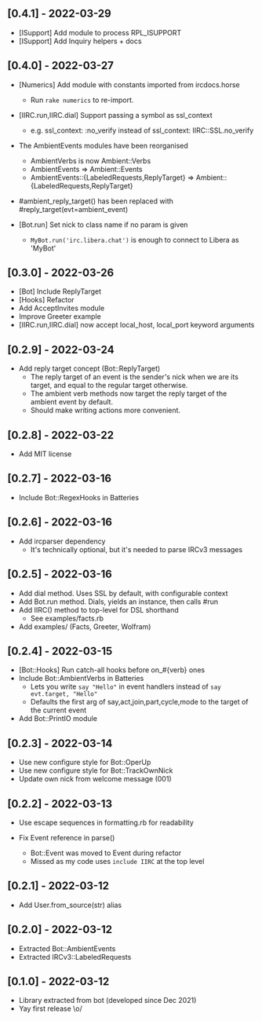 ## [0.4.1] - 2022-03-29

- [ISupport] Add module to process RPL_ISUPPORT
- [ISupport] Add Inquiry helpers + docs

## [0.4.0] - 2022-03-27

- [Numerics] Add module with constants imported from ircdocs.horse
  - Run `rake numerics` to re-import.

- [IIRC.run,IIRC.dial] Support passing a symbol as ssl_context
	- e.g. ssl_context: :no_verify instead of ssl_context: IIRC::SSL.no_verify

- The AmbientEvents modules have been reorganised
  - AmbientVerbs is now Ambient::Verbs
  - AmbientEvents => Ambient::Events
  - AmbientEvents::{LabeledRequests,ReplyTarget} => Ambient::{LabeledRequests,ReplyTarget}

- #ambient_reply_target() has been replaced with #reply_target(evt=ambient_event)

- [Bot.run] Set nick to class name if no param is given
  - `MyBot.run('irc.libera.chat')` is enough to connect to Libera as 'MyBot'

## [0.3.0] - 2022-03-26

- [Bot] Include ReplyTarget
- [Hooks] Refactor
- Add AcceptInvites module
- Improve Greeter example
- [IIRC.run,IIRC.dial] now accept local_host, local_port keyword arguments

## [0.2.9] - 2022-03-24

- Add reply target concept (Bot::ReplyTarget)
  - The reply target of an event is the sender's nick when we are its target,
    and equal to the regular target otherwise.
  - The ambient verb methods now target the reply target of the ambient event by default.
  - Should make writing actions more convenient.

## [0.2.8] - 2022-03-22

- Add MIT license

## [0.2.7] - 2022-03-16

- Include Bot::RegexHooks in Batteries

## [0.2.6] - 2022-03-16

- Add ircparser dependency
  - It's technically optional, but it's needed to parse IRCv3 messages

## [0.2.5] - 2022-03-16

- Add dial method. Uses SSL by default, with configurable context
- Add Bot.run method. Dials, yields an instance, then calls #run
- Add IIRC() method to top-level for DSL shorthand
  - See examples/facts.rb
- Add examples/ (Facts, Greeter, Wolfram)

## [0.2.4] - 2022-03-15

- [Bot::Hooks] Run catch-all hooks before on_#{verb} ones
- Include Bot::AmbientVerbs in Batteries
  - Lets you write `say "Hello"` in event handlers instead of `say evt.target, "Hello"`
  - Defaults the first arg of say,act,join,part,cycle,mode to the target of the current event
- Add Bot::PrintIO module

## [0.2.3] - 2022-03-14

- Use new configure style for Bot::OperUp
- Use new configure style for Bot::TrackOwnNick
- Update own nick from welcome message (001)

## [0.2.2] - 2022-03-13

- Use escape sequences in formatting.rb for readability

- Fix Event reference in parse()
  - Bot::Event was moved to Event during refactor
  - Missed as my code uses `include IIRC` at the top level

## [0.2.1] - 2022-03-12

- Add User.from_source(str) alias

## [0.2.0] - 2022-03-12

- Extracted Bot::AmbientEvents
- Extracted IRCv3::LabeledRequests

## [0.1.0] - 2022-03-12

- Library extracted from bot (developed since Dec 2021)
- Yay first release \o/
